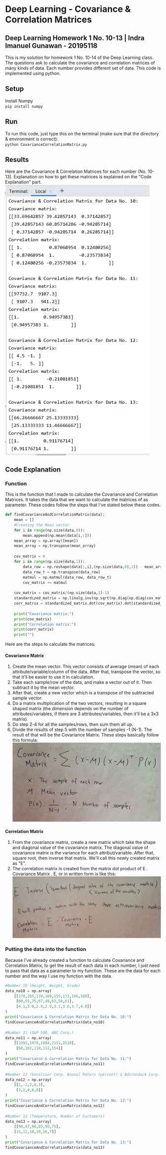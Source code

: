 # Deep Learning - Covariance & Correlation Matrices
## Deep Learning Homework 1 No. 10-13 | Indra Imanuel Gunawan - 20195118
This is my solution for homework 1 No. 10-14 of the Deep Learning class. The questions ask to calculate the covariance and correlation matrices of many kinds of data. Each number provides different set of data. This code is implemented using python.

## Setup
Install Numpy\
`pip install numpy`

## Run
To run this code, just type this on the terminal (make sure that the directory & environment is correct):\
`python CovarianceCorrelationMatrix.py`

## Results
Here are the Covariance & Correlation Matrices for each number (No. 10-13). Explanation on how to get these matrices is explained on the "Code Explanation" part.\
![](CovarianceCorrelation_Output.PNG)

## Code Explanation
### Function
This is the function that I made to calculate the Covariance and Correlation Matrices. It takes the data that we want to calculate the matrices of as parameter. These codes follow the steps that I've stated below these codes.
```python
def findCovarianceAndCorrelationMatrix(data):
    mean = []
    #Creating the Mean vector
    for i in range(np.size(data,0)):
        mean.append(np.mean(data[i,:]))
    mean_array = np.array([mean])
    mean_array = np.transpose(mean_array)

    cov_matrix = 0
    for i in range(np.size(data,1)):
        data_row = np.reshape(data[:,i],(np.size(data,0),1)) - mean_array
        data_row_t = np.transpose(data_row)
        matmul = np.matmul(data_row, data_row_t)
        cov_matrix += matmul

    cov_matrix = cov_matrix/(np.size(data,1)-1)
    standardized_matrix = np.linalg.inv(np.sqrt(np.diag(np.diag(cov_matrix))))
    corr_matrix = standardized_matrix.dot(cov_matrix).dot(standardized_matrix)

    print("Covariance matrix:")
    print(cov_matrix)
    print("Correlation matrix:")
    print(corr_matrix)
    print("")
```
Here are the steps to calculate the matrices:
#### Covariance Matrix
1. Create the mean vector. This vector consists of average (mean) of each attribute/variable/column of the data. After that, transpose the vector, so that it'll be easier to use it in calculation.
2. Take each sample/row of the data, and make a vector out of it. Then subtract it by the mean vector.
3. After that, create a new vector which is a transpose of the subtracted sample vector.
4. Do a matrix multiplication of the two vectors, resulting in a square shaped matrix (the dimension depends on the number of attributes/variables, if there are 3 attributes/variables, then it'll be a 3x3 matrix). 
5. Do step 2-4 for all the samples/rows, then sum them all up.
6. Divide the results of step 5 with the number of samples -1 (N-1). The result of that will be the Covariance Matrix.
These steps basically follow this formula:\
![](formulas/CovarianceFormula.jpg)

#### Correlation Matrix
1. From the covariance matrix, create a new matrix which take the shape and diagonal value of the covariance matrix. The diagonal value of covariance matrix is the variance for each attribut/variable. After that, square root, then inverse that matrix. We'll call this newly created matrix as "E".
2. The correlation matrix is created from the matrix dot product of E . Covariance Matrix . E, or in written form is like this:\
![](formulas/CorrelationFormula.jpg)

### Putting the data into the function
Because I've already created a function to calculate Covariance and Correlation Matrix, to get the result of each data in each number, I just need to pass that data as a parameter to my function. These are the data for each number and the way I use my function with the data.
```python
#Number 10 (Height, Weight, Grade)
data_no10 = np.array(
    [[170,165,174,169,155,172,166,168],
     [60,55,75,67,49,63,58,61],
     [4.1,3.0,2.8,2.9,3.1,3.6,3.7,4.0]]
)
print("Covariance & Correlation Matrix for Data No. 10:")
findCovarianceAndCorrelationMatrix(data_no10)

#Number 11 (S&P 500, ABC Corp.)
data_no11 = np.array(
    [[1692,1978,1884,2151,2519],
     [68,102,110,112,154]]
)
print("Covariance & Correlation Matrix for Data No. 11:")
findCovarianceAndCorrelationMatrix(data_no11)

#Number 12 (Excelsior Corp. Annual Return (percent) & Adirondack Corp. Annual Return (percent))
data_no12 = np.array(
    [[1,-2,3,0,3],
     [3,2,4,6,0]]
)
print("Covariance & Correlation Matrix for Data No. 12:")
findCovarianceAndCorrelationMatrix(data_no12)

#Number 13 (Temperature, Number of Customers)
data_no13 = np.array(
    [[98,87,90,85,95,75],
    [15,12,10,10,16,7]]
)
print("Covariance & Correlation Matrix for Data No. 13:")
findCovarianceAndCorrelationMatrix(data_no13)
```
